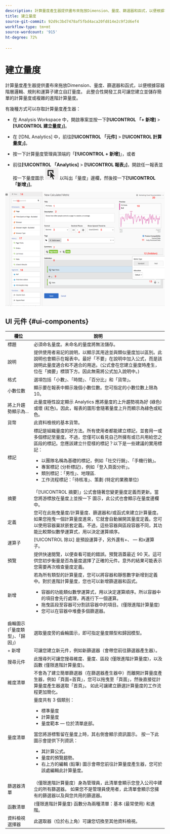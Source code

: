```yaml
---
description: 計算量度產生器提供畫布來拖放Dimension、量度、篩選器和函式，以便根據容器階層邏輯、規則和運算子建立自訂量度。 此整合性開發工具可讓您建立並儲存簡單的計算量度或複雜的進階計算量度。
title: 建立量度
source-git-commit: 92d9c3bd7478af5fbd4aca20fd814e2c9f2d6ef4
workflow-type: tm+mt
source-wordcount: '915'
ht-degree: 72%

---
```


# 建立量度

計算量度產生器提供畫布來拖放Dimension、量度、篩選器和函式，以便根據容器階層邏輯、規則和運算子建立自訂量度。 此整合性開發工具可讓您建立並儲存簡單的計算量度或複雜的進階計算量度。

有幾種方式可以存取計算量度產生器：

* 在 Analysis Workspace 中，開啟專案並按一下&#x200B;**[!UICONTROL 「+ 新增]** > **[!UICONTROL 建立量度」]**。
* 在 [!DNL Analytics] 中，前往&#x200B;**[!UICONTROL 「元件]** > **[!UICONTROL 計算量度」]**。

* 按一下計算量度管理員頂端的「**[!UICONTROL + 新增]**[](/help/components/calc-metrics/cm-workflow/cm-manager.md)」，或者

* 前往&#x200B;**[!UICONTROL 「Analytics]** > **[!UICONTROL 報表」]**，開啟任一報表並按一下量度圖示 ![](assets/metrics_icon.png) 以叫出「量度」邊欄，然後按一下&#x200B;**[!UICONTROL 「新增」]**。

![](assets/cm_builder_ui.png)

## UI 元件 {#ui-components}

| 欄位 | 說明 |
| --- | --- |
| 標題 | 必須命名量度。未命名的量度將無法儲存。 |
| 說明 | 提供使用者易記的說明，以顯示其用途並與類似量度加以區別。此說明也會顯示在報表中。最好「不要」在說明中加入公式，而是該說明此量度適合和不適合的用途。(公式會在您建立量度時產生，位在「摘要」標頭下方。因此無需將公式加入說明中。) |
| 格式 | 選項包括「小數」、「時間」、「百分比」和「貨幣」。 |
| 小數位數 | 顯示要在報表中顯示幾個小數位數。您可指定的小數位數上限為 10。 |
| 將上升趨勢顯示為... | 此量度極性設定顯示 Analytics 應將量度的上升趨勢視為好 (綠色) 或壞 (紅色)。因此，報表的圖形會隨著量度上升而顯示為綠色或紅色。 |
| 貨幣 | 此資料檢視的基本貨幣。 |
| 標記 | 標記是組織量度的好方法。所有使用者都能建立標記，並套用一或多個標記至量度。不過，您僅可以看見自己所擁有或已共用給您之區段的標記。您應該建立什麼樣的標記？以下是一些建議的實用標記：<ul><li>以團隊名稱為基礎的標記，例如「社交行銷」、「手機行銷」。</li><li>專案標記 (分析標記)，例如「登入頁面分析」。</li><li>類別標記：「男性」、地理區.</li><li>工作流程標記：「待核准」、策劃 (特定的業務單位)</li></ul> |
| 摘要 | 「[!UICONTROL 摘要]」公式會隨著您變更量度定義而更新。當您將游標放在量度上並按一下  圖示，此公式也會顯示在量度邊欄中。 |
| 定義 | 您可在此拖曳量度/計算量度、篩選器和/或函式來建立計算量度。 如果您拖曳一個計算量度進來，它就會自動展開其量度定義。您可以使用容器巢狀嵌套定義。不過，這些容器與區段容器不同，其功能比較類似數學運算式，用以決定運算順序。 |
| 運算子 | [!UICONTROL 除以] 是預設運算子，另外還有+、 — 和x運算子。 |
| 預覽 | 提供快速閱覽，以便查看可能的錯誤。預覽涵蓋最近 90 天。這可供您初步衡量是否為量度選擇了正確的元件。意外的結果可能表示您需要再次檢查量度定義。 |
| 新增 | 若為所有類型的計算量度，您可以將容器和靜態數字新增到定義中。對於進階計算量度，您也可以新增篩選器和函式。<ul><li>容器的功能類似數學運算式，用以決定運算順序。所以容器中的項目會先行處理，再進行下一個運算。</li><li>拖曳區段至容器可分割該容器中的項目。(僅限進階計算量度)</li><li>您可以在容器中堆疊多個篩選器。</li></ul> |
| 齒輪圖示 (「量度類型」、「歸因」) | 選取量度旁的齒輪圖示，即可指定量度類型和歸因模型。 |
| + 新增 | 可讓您建立新元件，例如新篩選器（會帶您前往篩選器產生器）。 |
| 搜尋元件 | 此搜尋列可讓您搜尋維度、量度、區段 (僅限進階計算量度)，以及函數 (僅限進階計算量度)。 |
| 維度清單 | 不會為了建立簡單篩選器（在篩選器產生器中）而離開計算量度產生器，例如「頁面=首頁」，您可以拖曳至「頁面」，然後直接從計算量度產生器選取「首頁」。 如此可讓建立篩選計算量度的工作流程更加簡化。 |
| 量度清單 | 量度共有 3 個類別：<ul><li>標準量度</li><li>計算量度</li><li>量度範本 — 位於清單底部。</li></ul>當您將游標暫留在量度上時，其右側會顯示資訊圖示。 按一下此圖示會提供下列資訊：<ul><li>其計算公式。</li><li>量度的預覽趨勢。</li><li>右上方的編輯 (鉛筆) 圖示會帶您前往計算量度產生器，您可於該處編輯此計算量度。</li></ul> |
| 篩選器清單 | （僅限進階計算量度）身為管理員，此清單會顯示您登入公司中建立的所有篩選器。 如果您不是管理員使用者，此清單會顯示您擁有的篩選器以及與您共用的篩選器。 |
| 函數清單 | (僅限進階計算量度) 函數分為兩種清單：基本 (最常使用) 和進階。 |
| 資料檢視選擇器 | 此選取器（位於右上角）可讓您切換至其他資料檢視。 |


